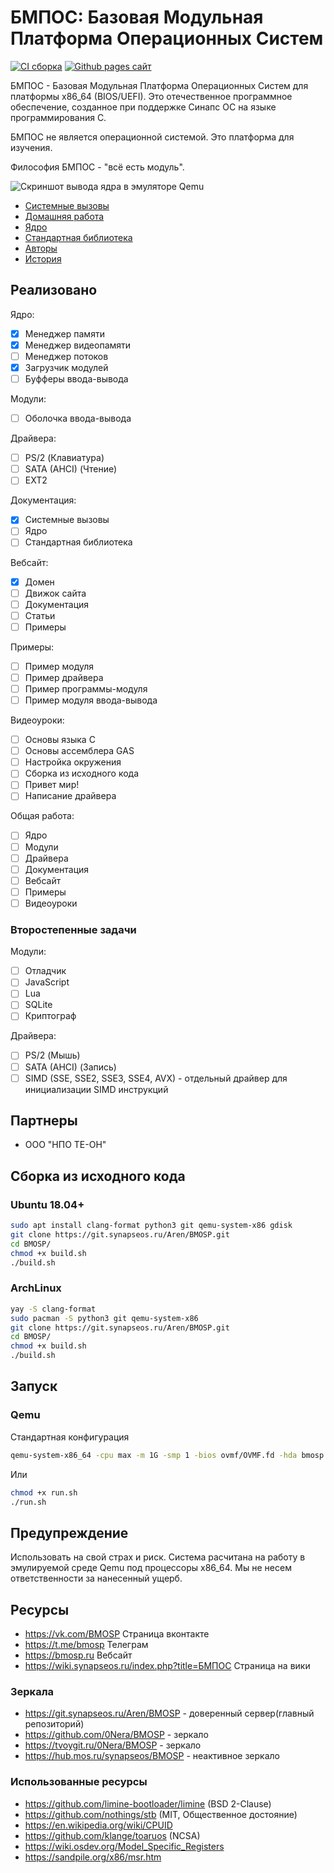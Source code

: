 # БМПОС: Базовая Модульная Платформа Операционных Систем

[![CI сборка](https://github.com/0Nera/BMOSP/actions/workflows/build.yml/badge.svg?branch=master)](https://github.com/0Nera/BMOSP/actions/workflows/build.yml)
[![Github pages сайт](https://github.com/0Nera/BMOSP/actions/workflows/pages/pages-build-deployment/badge.svg?branch=pages)](https://github.com/0Nera/BMOSP/actions/workflows/pages/pages-build-deployment)

БМПОС - Базовая Модульная Платформа Операционных Систем для платформы x86_64 (BIOS/UEFI). Это отечественное программное обеспечение, созданное при поддержке Синапс ОС на языке программирования C.

БМПОС не является операционной системой. Это платформа для изучения.

Философия БМПОС - "всё есть модуль".

![Скриншот вывода ядра в эмуляторе Qemu](https://0nera.github.io/BMOSP/assets/0_0.1.231.png)

* [Системные вызовы](/API.md)
* [Домашняя работа](/HOMEWORK.md)
* [Ядро](/KERNEL.md)
* [Стандартная библиотека](/STD.md)
* [Авторы](/AUTHORS.md)
* [История](/HISTORY.md)

## Реализовано

Ядро:

- [x] Менеджер памяти
- [x] Менеджер видеопамяти
- [ ] Менеджер потоков
- [x] Загрузчик модулей
- [ ] Буфферы ввода-вывода

Модули:

- [ ] Оболочка ввода-вывода

Драйвера:

- [ ] PS/2 (Клавиатура)
- [ ] SATA (AHCI) (Чтение)
- [ ] EXT2

Документация:

- [X] Системные вызовы
- [ ] Ядро
- [ ] Стандартная библиотека

Вебсайт:

- [X] Домен
- [ ] Движок сайта
- [ ] Документация
- [ ] Статьи
- [ ] Примеры

Примеры:

- [ ] Пример модуля
- [ ] Пример драйвера
- [ ] Пример программы-модуля
- [ ] Пример модуля ввода-вывода

Видеоуроки:

- [ ] Основы языка C
- [ ] Основы ассемблера GAS
- [ ] Настройка окружения
- [ ] Сборка из исходного кода
- [ ] Привет мир!
- [ ] Написание драйвера

Общая работа:

- [ ] Ядро
- [ ] Модули
- [ ] Драйвера
- [ ] Документация
- [ ] Вебсайт
- [ ] Примеры
- [ ] Видеоуроки

### Второстепенные задачи

Модули:

- [ ] Отладчик
- [ ] JavaScript
- [ ] Lua
- [ ] SQLite
- [ ] Криптограф

Драйвера:

- [ ] PS/2 (Мышь)
- [ ] SATA (AHCI) (Запись)
- [ ] SIMD (SSE, SSE2, SSE3, SSE4, AVX) - отдельный драйвер для инициализации SIMD инструкций

## Партнеры

- ООО "НПО ТЕ-ОН"

## Сборка из исходного кода

### Ubuntu 18.04+

```bash
sudo apt install clang-format python3 git qemu-system-x86 gdisk
git clone https://git.synapseos.ru/Aren/BMOSP.git
cd BMOSP/
chmod +x build.sh
./build.sh
```

### ArchLinux

```bash
yay -S clang-format
sudo pacman -S python3 git qemu-system-x86
git clone https://git.synapseos.ru/Aren/BMOSP.git
cd BMOSP/
chmod +x build.sh
./build.sh
```

## Запуск

### Qemu

Стандартная конфигурация

```bash
qemu-system-x86_64 -cpu max -m 1G -smp 1 -bios ovmf/OVMF.fd -hda bmosp.hdd  -name "БМПОС"
```

Или

```bash
chmod +x run.sh
./run.sh
```

## Предупреждение

Использовать на свой страх и риск. Система расчитана на работу в эмулируемой среде Qemu под процессоры x86_64.
Мы не несем ответственности за нанесенный ущерб.

## Ресурсы

- <https://vk.com/BMOSP> Страница вконтакте
- <https://t.me/bmosp> Телеграм
- <https://bmosp.ru> Вебсайт
- <https://wiki.synapseos.ru/index.php?title=БМПОС> Страница на вики

### Зеркала

- <https://git.synapseos.ru/Aren/BMOSP> - доверенный сервер(главный репозиторий)
- <https://github.com/0Nera/BMOSP> - зеркало
- <https://tvoygit.ru/0Nera/BMOSP> - зеркало
- <https://hub.mos.ru/synapseos/BMOSP> - неактивное зеркало

### Использованные ресурсы

- <https://github.com/limine-bootloader/limine> (BSD 2-Clause)
- <https://github.com/nothings/stb> (MIT, Общественное достояние)
- <https://en.wikipedia.org/wiki/CPUID>
- <https://github.com/klange/toaruos> (NCSA)
- <https://wiki.osdev.org/Model_Specific_Registers>
- <https://sandpile.org/x86/msr.htm>
